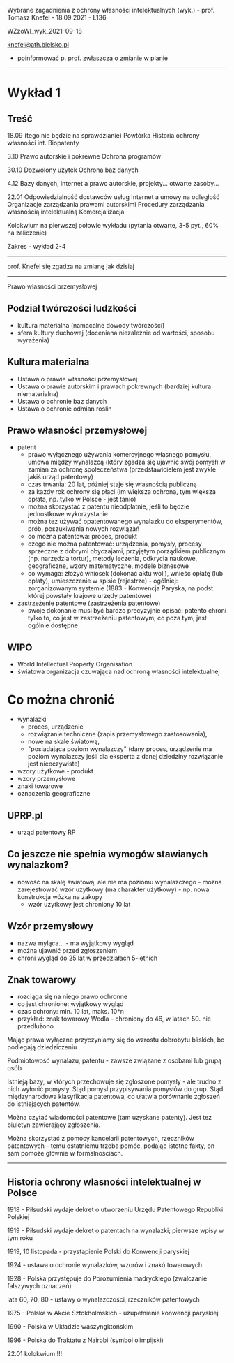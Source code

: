 Wybrane zagadnienia z ochrony własności intelektualnych (wyk.) - prof. Tomasz Knefel - 18.09.2021 - L136

WZzoWI_wyk_2021-09-18

knefel@ath.bielsko.pl
- poinformować p. prof. zwłaszcza o zmianie w planie

---

# Wykład 1

## Treść

18.09 (tego nie będzie na sprawdzianie)
Powtórka 
Historia ochrony własności int.
Biopatenty


3.10
Prawo autorskie i pokrewne
Ochrona programów

30.10
Dozwolony użytek
Ochrona baz danych

4.12
Bazy danych, 
internet a prawo autorskie, 
projekty...
otwarte zasoby...

22.01
Odpowiedzialność dostawców usług
Internet a umowy na odległość
Organizacje zarządzania prawami autorskimi
Procedury zarządzania własnością intelektualną
Komercjalizacja 

Kolokwium na pierwszej połowie wykładu (pytania otwarte, 3-5 pyt., 60% na zaliczenie)

Zakres - wykład 2-4

---

prof. Knefel się zgadza na zmianę jak dzisiaj 

---

Prawo własności przemysłowej 

## Podział twórczości ludzkości

- kultura materialna (namacalne dowody twórczości) 
- sfera kultury duchowej (doceniana niezależnie od wartości, sposobu wyrażenia) 

## Kultura materialna

- Ustawa o prawie własności przemysłowej 
- Ustawa o prawie autorskim i prawach pokrewnych (bardziej kultura niematerialna)
- Ustawa o ochronie baz danych
- Ustawa o ochronie odmian roślin

## Prawo własności przemysłowej
- patent 
	- prawo wyłącznego używania komercyjnego własnego pomysłu, umowa między wynalazcą (który zgadza się ujawnić swój pomysł) w zamian za ochronę społeczeństwa (przedstawicielem jest zwykle jakiś urząd patentowy)
	- czas trwania: 20 lat, później staje się własnością publiczną 
	- za każdy rok ochrony się płaci (im większa ochrona, tym większa opłata, np. tylko w Polsce - jest tanio)
	- można skorzystać z patentu nieodpłatnie, jeśli to będzie jednostkowe wykorzystanie
	- można też używać opatentowanego wynalazku do eksperymentów, prób, poszukiwania nowych rozwiązań 
	- co można patentowa: proces, produkt
	- czego nie można patentować: urządzenia, pomysły, procesy sprzeczne z dobrymi obyczajami, przyjętym porządkiem publicznym (np. narzędzia tortur), metody leczenia, odkrycia naukowe, geograficzne, wzory matematyczne, modele biznesowe 
	- co wymaga: złożyć wniosek (dokonać aktu woli), wnieść opłatę (lub opłaty), umieszczenie w spisie (rejestrze) - ogólniej: zorganizowanym systemie (1883 - Konwencja Paryska, na podst. której powstały krajowe urzędy patentowe)
- zastrzeżenie patentowe (zastrzeżenia patentowe)
	- swoje dokonanie musi być bardzo precyzyjnie opisać: patento chroni tylko to, co jest w zastrzeżeniu patentowym, co poza tym, jest ogólnie dostępne

## WIPO

- World Intellectual Property Organisation 
- światowa organizacja czuwająca nad ochroną własności intelektualnej 

# Co można chronić

- wynalazki 
	- proces, urządzenie
	- rozwiązanie techniczne (zapis przemysłowego zastosowania), 
	- nowe na skale światową, 
	- "posiadająca poziom wynalazczy" (dany proces, urządzenie ma poziom wynalazczy jeśli dla eksperta z danej dziedziny rozwiązanie jest nieoczywiste)
- wzory użytkowe - produkt 
- wzory przemysłowe
- znaki towarowe
- oznaczenia geograficzne

## UPRP.pl 

- urząd patentowy RP

## Co jeszcze nie spełnia wymogów stawianych wynalazkom? 

- nowość na skalę światową, ale nie ma poziomu wynalazczego - można zarejestrować wzór użytkowy (ma charakter użytkowy) - np. nowa konstrukcja wózka na zakupy 
	- wzór użytkowy jest chroniony 10 lat 

## Wzór przemysłowy

- nazwa myląca... - ma wyjątkowy wygląd
- można ujawnić przed zgłoszeniem 
- chroni wygląd do 25 lat w przedziałach 5-letnich

## Znak towarowy

- rozciąga się na niego prawo ochronne 
- co jest chronione: wyjątkowy wygląd 
- czas ochrony: min. 10 lat, maks. 10*n
- przykład: znak towarowy Wedla - chroniony do 46, w latach 50. nie przedłużono

Mając prawa wyłączne przyczyniamy się do wzrostu dobrobytu bliskich, bo podlegają dziedziczeniu 

Podmiotowość wynalazu, patentu - zawsze związane z osobami lub grupą osób

Istnieją bazy, w których przechowuje się zgłoszone pomysły - ale trudno z nich wyłonić pomysły. Stąd pomysł przypisywania pomysłów do grup. Stąd międzynarodowa klasyfikacja patentowa, co ułatwia porównanie zgłoszeń do istniejących patentów. 

Można czytać wiadomości patentowe (tam uzyskane patenty). Jest też biuletyn zawierający zgłoszenia. 

Można skorzystać z pomocy kancelarii patentowych, rzeczników patentowych - temu ostatniemu trzeba pomóc, podając istotne fakty, on sam pomoże głównie w formalnościach. 

---

## Historia ochrony wlasności intelektualnej w Polsce

1918 - Piłsudski wydaje dekret o utworzeniu Urzędu Patentowego Republiki Polskiej 

1919 - Piłsudski wydaje dekret o patentach na wynalazki; pierwsze wpisy w tym roku

1919, 10 listopada - przystąpienie Polski do Konwencji paryskiej 

1924 - ustawa o ochronie wynalazków, wzorów i znakó towarowych 

1928 - Polska przystępuje do Porozumienia madryckiego (zwalczanie fałszywych oznaczeń)

lata 60, 70, 80 - ustawy o wynalazczości, rzeczników patentowych

1975 - Polska w Akcie Sztokholmskich - uzupełnienie konwencji paryskiej

1990 - Polska w Układzie waszyngktońskim

1996 - Polska do Traktatu z Nairobi (symbol olimpijski) 





































22.01 kolokwium !!!


